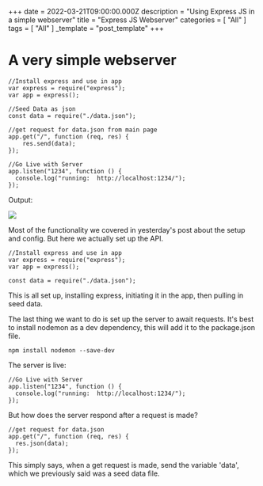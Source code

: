 +++
date = 2022-03-21T09:00:00.000Z
description = "Using Express JS in a simple webserver"
title = "Express JS Webserver"
categories = [ "All" ]
tags = [ "All" ]
_template = "post_template"
+++

# A very simple webserver

    //Install express and use in app
    var express = require("express");
    var app = express();
    
    //Seed Data as json
    const data = require("./data.json");
    
    //get request for data.json from main page
    app.get("/", function (req, res) {
        res.send(data);
    });
    
    //Go Live with Server
    app.listen("1234", function () {
      console.log("running:  http://localhost:1234/");
    });
    

Output: 

![](/uploads/screenshot-2022-03-22-082537.png)

Most of the functionality we covered in yesterday's post about the setup and config. But here we actually set up the API. 

    //Install express and use in app
    var express = require("express");
    var app = express();
    
    const data = require("./data.json");

This is all set up, installing express, initiating it in the app, then pulling in seed data.

The last thing we want to do is set up the server to await requests. It's best to install nodemon as a dev dependency, this will add it to the package.json file.

    npm install nodemon --save-dev

The server is live:

    //Go Live with Server
    app.listen("1234", function () {
      console.log("running:  http://localhost:1234/");
    });

But how does the server respond after a request is made?

    //get request for data.json
    app.get("/", function (req, res) {
      res.json(data);
    });

This simply says, when a get request is made, send the variable 'data', which we previously said was a seed data file. 
